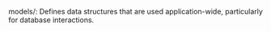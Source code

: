 models/: Defines data structures that are used application-wide, particularly for database interactions.
